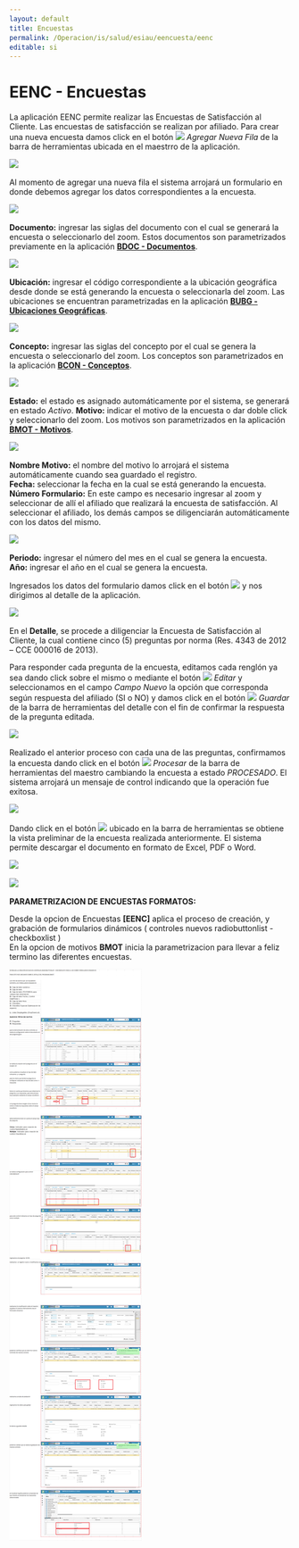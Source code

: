 ```yaml
---
layout: default
title: Encuestas
permalink: /Operacion/is/salud/esiau/eencuesta/eenc
editable: si
---
```


# EENC - Encuestas


La aplicación EENC permite realizar las Encuestas de Satisfacción al Cliente. Las encuestas de satisfacción se realizan por afiliado. Para crear una nueva encuesta damos click en el botón ![](mas.png) _Agregar Nueva Fila_ de la barra de herramientas ubicada en el maestrro de la aplicación.  

![](eenc.png)

Al momento de agregar una nueva fila el sistema arrojará un formulario en donde debemos agregar los datos correspondientes a la encuesta.  

![](eenc1.png)

**Documento:** ingresar las siglas del documento con el cual se generará la encuesta o seleccionarlo del zoom. Estos documentos son parametrizados previamente en la aplicación [**BDOC - Documentos**](http://docs.oasiscom.com/Operacion/common/bsistema/bdoc).  

![](eenc2.png)

**Ubicación:** ingresar el código correspondiente a la ubicación geográfica desde donde se está generando la encuesta o seleccionarla del zoom. Las ubicaciones se encuentran parametrizadas en la aplicación [**BUBG - Ubicaciones Geográficas**](http://docs.oasiscom.com/Operacion/common/borgan/bubg).  

![](eenc3.png)

**Concepto:** ingresar las siglas del concepto por el cual se genera la encuesta o seleccionarlo del zoom. Los conceptos son parametrizados en la aplicación [**BCON - Conceptos**](http://docs.oasiscom.com/Operacion/common/bsistema/bcon).  

![](eenc4.png)

**Estado:** el estado es asignado automáticamente por el sistema, se generará en estado _Activo_.
**Motivo:** indicar el motivo de la encuesta o dar doble click y seleccionarlo del zoom. Los motivos son parametrizados en la aplicación [**BMOT - Motivos**](http://docs.oasiscom.com/Operacion/common/bsistema/bmot).  

![](eenc5.png)

**Nombre Motivo:** el nombre del motivo lo arrojará el sistema automáticamente cuando sea guardado el registro.  
**Fecha:** seleccionar la fecha en la cual se está generando la encuesta.  
**Número Formulario:** En este campo es necesario ingresar al zoom y seleccionar de allí el afiliado que realizará la encuesta de satisfacción. Al seleccionar el afiliado, los demás campos se diligenciarán automáticamente con los datos del mismo.  

![](eenc6.png)

**Periodo:** ingresar el número del mes en el cual se genera la encuesta.  
**Año:** ingresar el año en el cual se genera la encuesta.  

Ingresados los datos del formulario damos click en el botón ![](guardar.png) y nos dirigimos al detalle de la aplicación.  

![](eenc7.png)

En el **Detalle**, se procede a diligenciar la Encuesta de Satisfacción al Cliente, la cual contiene cinco (5) preguntas por norma (Res. 4343 de 2012 – CCE 000016 de 2013).  

Para responder cada pregunta de la encuesta, editamos cada renglón ya sea dando click sobre el mismo o mediante el botón ![](editar.png) _Editar_ y seleccionamos en el campo _Campo Nuevo_ la opción que corresponda según respuesta del afiliado (SI o NO) y damos click en el botón ![](guardar1.png) _Guardar_ de la barra de herramientas del detalle con el fin de confirmar la respuesta de la pregunta editada.  

![](detalle.png)

Realizado el anterior proceso con cada una de las preguntas, confirmamos la encuesta dando click en el botón ![](procesar.png) _Procesar_ de la barra de herramientas del maestro cambiando la encuesta a estado _PROCESADO_. El sistema arrojará un mensaje de control indicando que la operación fue exitosa.  

![](exito.png)

Dando click en el botón ![](buscar.png) ubicado en la barra de herramientas se obtiene la vista preliminar de la encuesta realizada anteriormente. El sistema permite descargar el documento en formato de Excel, PDF o Word.  

![](preliminar1.png)


![](preliminar.png)


**PARAMETRIZACION DE ENCUESTAS FORMATOS:**  

Desde la opcion de Encuestas **[EENC]** aplica el proceso de creación, y grabación de formularios dinámicos ( controles nuevos radiobuttonlist - checkboxlist )  
En la opcion de motivos **BMOT** inicia la parametrizacion para llevar a feliz termino las diferentes encuestas.  

![](eenc11.png)  


